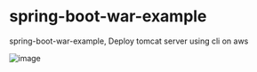 # spring-boot-war-example
spring-boot-war-example, Deploy tomcat server using cli on aws




![image](https://github.com/naveen201/spring-boot-war-example/assets/42841119/3470ad15-b0b8-496e-85f3-8a9f3d1fe8a5)


